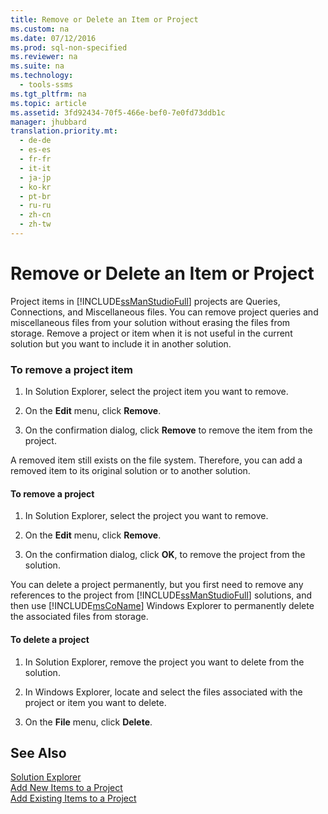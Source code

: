 ```yaml
---
title: Remove or Delete an Item or Project
ms.custom: na
ms.date: 07/12/2016
ms.prod: sql-non-specified
ms.reviewer: na
ms.suite: na
ms.technology: 
  - tools-ssms
ms.tgt_pltfrm: na
ms.topic: article
ms.assetid: 3fd92434-70f5-466e-bef0-7e0fd73ddb1c
manager: jhubbard
translation.priority.mt: 
  - de-de
  - es-es
  - fr-fr
  - it-it
  - ja-jp
  - ko-kr
  - pt-br
  - ru-ru
  - zh-cn
  - zh-tw
---
```

# Remove or Delete an Item or Project
Project items in [!INCLUDE[ssManStudioFull](../content/includes/ssManStudioFull_md.md)] projects are Queries, Connections, and Miscellaneous files. You can remove project queries and miscellaneous files from your solution without erasing the files from storage. Remove a project or item when it is not useful in the current solution but you want to include it in another solution.  
  
### To remove a project item  
  
1.  In Solution Explorer, select the project item you want to remove.  
  
2.  On the **Edit** menu, click **Remove**.  
  
3.  On the confirmation dialog, click **Remove** to remove the item from the project.  
  
A removed item still exists on the file system. Therefore, you can add a removed item to its original solution or to another solution.  
  
#### To remove a project  
  
1.  In Solution Explorer, select the project you want to remove.  
  
2.  On the **Edit** menu, click **Remove**.  
  
3.  On the confirmation dialog, click **OK**, to remove the project from the solution.  
  
You can delete a project permanently, but you first need to remove any references to the project from [!INCLUDE[ssManStudioFull](../content/includes/ssManStudioFull_md.md)] solutions, and then use [!INCLUDE[msCoName](../content/includes/msCoName_md.md)] Windows Explorer to permanently delete the associated files from storage.  
  
#### To delete a project  
  
1.  In Solution Explorer, remove the project you want to delete from the solution.  
  
2.  In Windows Explorer, locate and select the files associated with the project or item you want to delete.  
  
3.  On the **File** menu, click **Delete**.  
  
## See Also  
[Solution Explorer](../content/Solution-Explorer.md)  
[Add New Items to a Project](../content/Add-New-Items-to-a-Project.md)  
[Add Existing Items to a Project](../content/Add-Existing-Items-to-a-Project.md)  
  
